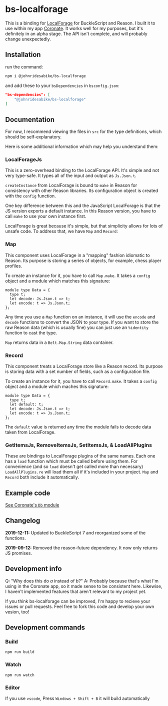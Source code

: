 # bs-localforage

This is a binding for [LocalForage](https://localforage.github.io/localForage/) for BuckleScript and Reason. I built it to use within my app [Coronate](https://github.com/johnridesabike/coronate). It works well for my purposes, but it's definitely in an alpha stage. The API isn't complete, and will probably change unexpectedly.

## Installation

run the command:
```sh
npm i @johnridesabike/bs-localforage
```

and add these to your `bsDependencies` in `bsconfig.json`:
```json
"bs-dependencies": [
    "@johnridesabike/bs-localforage"
]
```

## Documentation

For now, I recommend viewing the files in `src` for the type definitions, which should be self-explanatory. 

Here is some additional information which may help you understand them:

### LocalForageJs

This is a zero-overhead binding to the LocalForage API. It's simple and not very type-safe. It types all of the input and output as `Js.Json.t`.

`createInstance` from LocalForage is bound to `make` in Reason for consistency with other Reason libraries. Its configuration object is created with the `config` function.

One key difference between this and the JavaScript LocalForage is that the JS version exports a default instance. In this Reason version, you have to call `make` to use your own instance first.

LocalForage is great because it's simple, but that simplicity allows for lots of unsafe code. To address that, we have `Map` and `Record`:

### Map

This component uses LocalForage in a "mapping" fashion idiomatic to Reason. Its purpose is storing a series of objects, for example, chess player profiles.

To create an instance for it, you have to call `Map.make`. It takes a `config` object and a module which matches this signature:

```re
module type Data = {
  type t;
  let decode: Js.Json.t => t;
  let encode: t => Js.Json.t;
};
```

Any time you use a `Map` function on an instance, it will use the `encode` and `decode` functions to convert the JSON to your type. If you want to store the raw Reason data (which is usually fine) you can just use an `%identity` function to cast the type.

`Map` returns data in a `Belt.Map.String` data container.

### Record

This component treats a LocalForage store like a Reason record. Its purpose is storing data with a set number of fields, such as a configuration file.

To create an instance for it, you have to call `Record.make`. It takes a `config` object and a module which maches this signature:

```re
module type Data = {
  type t;
  let default: t;
  let decode: Js.Json.t => t;
  let encode: t => Js.Json.t;
};
```

The `default` value is returned any time the module fails to decode data taken from LocalForage.

### GetItemsJs, RemoveItemsJs, SetItemsJs, & LoadAllPlugins

These are bindings to LocalForage plugins of the same names. Each one has a `load` function which must be called before using them. For convenience (and so `load` doesn't get called more than necessary) `LoadAllPlugins.re` will load them all if it's included in your project. `Map` and `Record` both include it automatically.

## Example code

[See Coronate's `Db` module](https://github.com/johnridesabike/coronate/blob/master/src/Db.re)

## Changelog

**2019-12-11:** Updated to BuckleScript 7 and reorganized some of the functions.

**2019-09-12:** Removed the reason-future dependency. It now only returns JS promises.

## Development info

Q: "Why does this do *a* instead of *b*?"
A: Probably because that's what I'm using in the Coronate app, so it made sense to be consistent here. Likewise, I haven't implemented features that aren't relevant to my project yet. 

If you think bs-localforage can be improved, I'm happy to recieve your issues or pull requests. Feel free to fork this code and develop your own vesion, too!

## Development commands

### Build
```
npm run build
```

### Watch

```
npm run watch
```

### Editor
If you use `vscode`, Press `Windows + Shift + B` it will build automatically